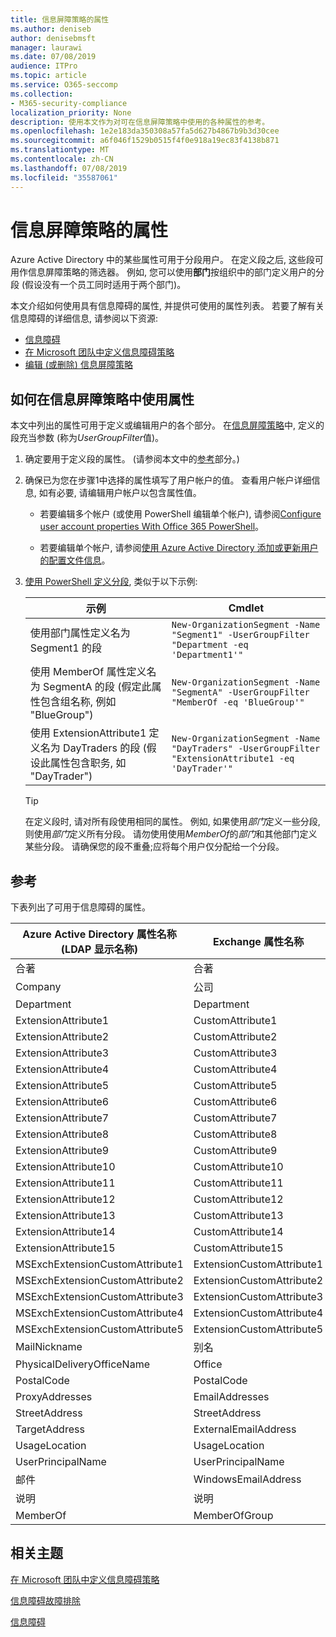 ```yaml
---
title: 信息屏障策略的属性
ms.author: deniseb
author: denisebmsft
manager: laurawi
ms.date: 07/08/2019
audience: ITPro
ms.topic: article
ms.service: O365-seccomp
ms.collection:
- M365-security-compliance
localization_priority: None
description: 使用本文作为对可在信息屏障策略中使用的各种属性的参考。
ms.openlocfilehash: 1e2e183da350308a57fa5d627b4867b9b3d30cee
ms.sourcegitcommit: a6f046f1529b0515f4f0e918a19ec83f4138b871
ms.translationtype: MT
ms.contentlocale: zh-CN
ms.lasthandoff: 07/08/2019
ms.locfileid: "35587061"
---
```

# <a name="attributes-for-information-barrier-policies"></a>信息屏障策略的属性

Azure Active Directory 中的某些属性可用于分段用户。 在定义段之后, 这些段可用作信息屏障策略的筛选器。 例如, 您可以使用**部门**按组织中的部门定义用户的分段 (假设没有一个员工同时适用于两个部门)。 

本文介绍如何使用具有信息障碍的属性, 并提供可使用的属性列表。 若要了解有关信息障碍的详细信息, 请参阅以下资源:
- [信息障碍](information-barriers.md)
- [在 Microsoft 团队中定义信息障碍策略](information-barriers-policies.md)
- [编辑 (或删除) 信息屏障策略](information-barriers-edit-segments-policies.md.md)

## <a name="how-to-use-attributes-in-information-barrier-policies"></a>如何在信息屏障策略中使用属性

本文中列出的属性可用于定义或编辑用户的各个部分。 在[信息屏障策略](information-barriers-policies.md)中, 定义的段充当参数 (称为*UserGroupFilter*值)。

1. 确定要用于定义段的属性。 (请参阅本文中的[参考](#reference)部分。)

2. 确保已为您在步骤1中选择的属性填写了用户帐户的值。 查看用户帐户详细信息, 如有必要, 请编辑用户帐户以包含属性值。 

    - 若要编辑多个帐户 (或使用 PowerShell 编辑单个帐户), 请参阅[Configure user account properties With Office 365 PowerShell](https://docs.microsoft.com/office365/enterprise/powershell/configure-user-account-properties-with-office-365-powershell)。

    - 若要编辑单个帐户, 请参阅[使用 Azure Active Directory 添加或更新用户的配置文件信息](https://docs.microsoft.com/azure/active-directory/fundamentals/active-directory-users-profile-azure-portal)。

3. [使用 PowerShell 定义分段](information-barriers-policies.md#define-segments-using-powershell), 类似于以下示例:

    |示例  |Cmdlet  |
    |---------|---------|
    |使用部门属性定义名为 Segment1 的段     | `New-OrganizationSegment -Name "Segment1" -UserGroupFilter "Department -eq 'Department1'"`        |
    |使用 MemberOf 属性定义名为 SegmentA 的段 (假定此属性包含组名称, 例如 "BlueGroup")     | `New-OrganizationSegment -Name "SegmentA" -UserGroupFilter "MemberOf -eq 'BlueGroup'"`        |
    |使用 ExtensionAttribute1 定义名为 DayTraders 的段 (假设此属性包含职务, 如 "DayTrader")|`New-OrganizationSegment -Name "DayTraders" -UserGroupFilter "ExtensionAttribute1 -eq 'DayTrader'"` |

    > [!TIP]
    > 在定义段时, 请对所有段使用相同的属性。 例如, 如果使用*部门*定义一些分段, 则使用*部门*定义所有分段。 请勿使用使用*MemberOf*的*部门*和其他部门定义某些分段。 请确保您的段不重叠;应将每个用户仅分配给一个分段。 

## <a name="reference"></a>参考

下表列出了可用于信息障碍的属性。

|Azure Active Directory 属性名称<br/>(LDAP 显示名称)  |Exchange 属性名称  |
|---------|---------|
|合著       | 合著        |
|Company     |公司         |
|Department     |Department         |
|ExtensionAttribute1 |CustomAttribute1  |
|ExtensionAttribute2 |CustomAttribute2  |
|ExtensionAttribute3 |CustomAttribute3  |
|ExtensionAttribute4 |CustomAttribute4  |
|ExtensionAttribute5 |CustomAttribute5  |
|ExtensionAttribute6 |CustomAttribute6  |
|ExtensionAttribute7 |CustomAttribute7  |
|ExtensionAttribute8 |CustomAttribute8  |
|ExtensionAttribute9 |CustomAttribute9  |
|ExtensionAttribute10 |CustomAttribute10  |
|ExtensionAttribute11 |CustomAttribute11  |
|ExtensionAttribute12 |CustomAttribute12  |
|ExtensionAttribute13 |CustomAttribute13  |
|ExtensionAttribute14 |CustomAttribute14  |
|ExtensionAttribute15 |CustomAttribute15  |
|MSExchExtensionCustomAttribute1 |ExtensionCustomAttribute1 |
|MSExchExtensionCustomAttribute2 |ExtensionCustomAttribute2 |
|MSExchExtensionCustomAttribute3 |ExtensionCustomAttribute3 |
|MSExchExtensionCustomAttribute4 |ExtensionCustomAttribute4 |
|MSExchExtensionCustomAttribute5 |ExtensionCustomAttribute5 |
|MailNickname |别名 |
|PhysicalDeliveryOfficeName |Office |
|PostalCode |PostalCode |
|ProxyAddresses |EmailAddresses |
|StreetAddress |StreetAddress |
|TargetAddress |ExternalEmailAddress |
|UsageLocation |UsageLocation |
|UserPrincipalName  |UserPrincipalName  |
|邮件   |WindowsEmailAddress    |
|说明    |说明    |
|MemberOf   |MemberOfGroup  |

## <a name="related-topics"></a>相关主题

[在 Microsoft 团队中定义信息障碍策略](information-barriers-policies.md)

[信息障碍故障排除](information-barriers-troubleshooting.md)

[信息障碍](information-barriers.md)



